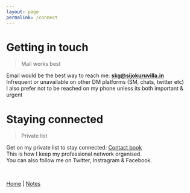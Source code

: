 ```yaml
---
layout: page
permalink: /connect
---
```


# Getting in touch

> Mail works best

Email would be the best way to reach me: **skg@sijokuruvilla.in**  <br>
Infrequent or unavailable on other DM platforms (SM, chats, twitter etc) <br>
I also prefer not to be reached on my phone unless its both important & urgent <br>

# Staying connected

> Private list

Get on my private list to stay connected: [Contact book]() <br>
This is how I keep my professional network organised. <br>
You can also follow me on Twitter, Instragram & Facebook. 

<br>

[Home](https://www.sijokuruvilla.in/) \| [Notes](https://www.sijokuruvilla.in/notes)

<!--
# Note

> Best reached on email

* I don't prefer calls <br>
* I don't do connects <br>
* I don't accept mementos <br>

-->







